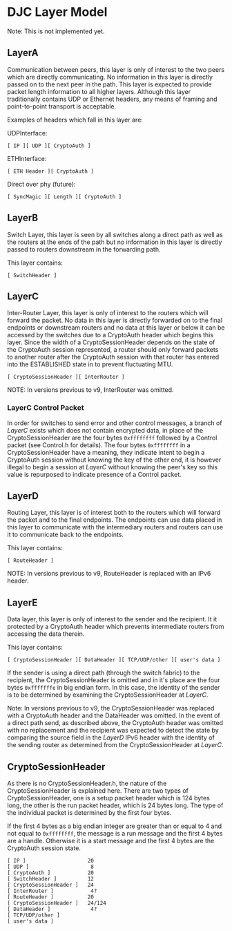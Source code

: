 # DJC Layer Model

Note: This is not implemented yet.

## LayerA
Communication between peers, this layer is only of interest to the two peers which are
directly communicating. No information in this layer is directly passed on to the next
peer in the path. This layer is expected to provide packet length information to all
higher layers. Although this layer traditionally contains UDP or Ethernet headers, any
means of framing and point-to-point transport is acceptable.

Examples of headers which fall in this layer are:

UDPInterface:

    [ IP ][ UDP ][ CryptoAuth ]

ETHInterface:

    [ ETH Header ][ CryptoAuth ]

Direct over phy (future):

    [ SyncMagic ][ Length ][ CryptoAuth ]


## LayerB
Switch Layer, this layer is seen by all switches along a direct path as well as the routers
at the ends of the path but no information in this layer is directly passed to routers
downstream in the forwarding path.

This layer contains:

    [ SwitchHeader ]


## LayerC
Inter-Router Layer, this layer is only of interest to the routers which will forward the packet.
No data in this layer is directly forwarded on to the final endpoints or downstream routers
and no data at this layer or below it can be accessed by the switches due to a CryptoAuth header
which begins this layer. Since the width of a CryptoSessionHeader depends on the state of the
CryptoAuth session represented, a router should only forward packets to another router after
the CryptoAuth session with that router has entered into the ESTABLISHED state in to prevent
fluctuating MTU.

    [ CryptoSessionHeader ][ InterRouter ]

NOTE: In versions previous to v9, InterRouter was omitted.

### LayerC Control Packet
In order for switches to send error and other control messages, a branch of *LayerC* exists which
does not contain encrypted data, in place of the CryptoSessionHeader are the four bytes `0xffffffff`
followed by a Control packet (see Control.h for details). The four bytes `0xffffffff` in a
CryptoSessionHeader have a meaning, they indicate intent to begin a CryptoAuth session without
knowing the key of the other end, it is however illegal to begin a session at *LayerC* without
knowing the peer's key so this value is repurposed to indicate presence of a Control packet.


## LayerD
Routing Layer, this layer is of interest both to the routers which will forward the packet
and to the final endpoints. The endpoints can use data placed in this layer to communicate with
the intermediary routers and routers can use it to communicate back to the endpoints.

This layer contains:

    [ RouteHeader ]

NOTE: In versions previous to v9, RouteHeader is replaced with an IPv6 header.


## LayerE
Data layer, this layer is only of interest to the sender and the recipient. It it protected by
a CryptoAuth header which prevents intermediate routers from accessing the data therein.

This layer contains:

    [ CryptoSessionHeader ][ DataHeader ][ TCP/UDP/other ][ user's data ]

If the sender is using a direct path (through the switch fabric) to the recipient,
the CryptoSessionHeader is omitted and in it's place are the four bytes `0xfffffffe` in
big endian form. In this case, the identity of the sender is to be determined by examining
the CryptoSessionHeader at *LayerC*.

Note: In versions previous to v9, the CryptoSessionHeader was replaced with a CryptoAuth
header and the DataHeader was omitted. In the event of a direct path send, as described above,
the CryptoAuth header was omitted with no replacement and the recipient was expected to detect
the state by comparing the source field in the *LayerD* IPv6 header with the identity of the
sending router as determined from the CryptoSessionHeader at *LayerC*.


## CryptoSessionHeader

As there is no CryptoSessionHeader.h, the nature of the CryptoSessionHeader is explained here.
There are two types of CryptoSessionHeader, one is a setup packet header which is 124 bytes long,
the other is the run packet header, which is 24 bytes long. The type of the individual packet is
determined by the first four bytes.

If the first 4 bytes as a big endian integer are greater than or equal to 4 and
not equal to `0xffffffff`, the message is a run message and the first 4 bytes are
a handle. Otherwise it is a start message and the first 4 bytes are the
CryptoAuth session state.




    [ IP ]                    20
    [ UDP ]                    8
    [ CryptoAuth ]            20
    [ SwitchHeader ]          12
    [ CryptoSessionHeader ]   24
    [ InterRouter ]            4?
    [ RouteHeader ]           20
    [ CryptoSessionHeader ]   24/124
    [ DataHeader ]             4?
    [ TCP/UDP/other ]
    [ user's data ]
